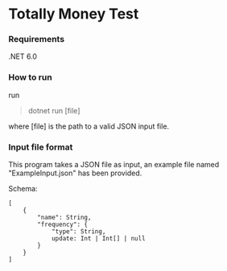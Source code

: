 # Totally Money Test

### Requirements
.NET 6.0

### How to run
run
> dotnet run [file]

where [file] is the path to a valid JSON input file.


### Input file format
This program takes a JSON file as input, an example file
named "ExampleInput.json" has been provided.

Schema: 
```
[
    {
        "name": String,
        "frequency": { 
            "type": String,
            update: Int | Int[] | null
        }
    }
]
```